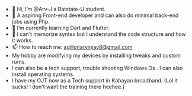 - 👋 Hi, I’m @Arv-J a Batstate-U student.
- 👀 A aspiring Front-end developer and can also do minimal back-end jobs using Php.
- 🌱 I’m currently learning Dart and Flutter.
- 💞️ I can't memorize syntax but I understand the code structure and how it works.
- 📫 How to reach me: agillonarvinjay8@gmail.com
- My hobby are modifying my devices by installing tweaks and custom roms.
- I can also be a tech support, trouble shooting Windows Os . I can also install operating systems.
- I have my OJT now as a Tech support in Kabayan broadband. (Lol it sucks! I don't want the training there heehee.) 

<!---
Arv-J/Arv-J is a ✨ special ✨ repository because its `README.md` (this file) appears on your GitHub profile.
You can click the Preview link to take a look at your changes.
--->
